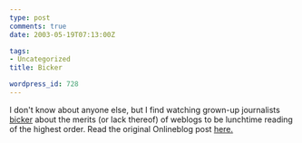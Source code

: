 ```yaml
---
type: post
comments: true
date: 2003-05-19T07:13:00Z

tags:
- Uncategorized
title: Bicker

wordpress_id: 728
---
```


I don't know about anyone else, but I find watching grown-up journalists [bicker](http://www.tecknik.net/blogback/data/bb.php?blog=3200948&post=200307348) about the merits (or lack thereof) of weblogs to be lunchtime reading of the highest order. Read the original Onlineblog post  [here.](http://www.onlineblog.com/archives/2003_05_18_onlineblog_archive.html#200307348)
